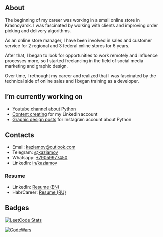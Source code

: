 

<!--### Hi there 👋


**kazyamov/kazyamov** is a ✨ _special_ ✨ repository because its `README.md` (this file) appears on your GitHub profile.

Here are some ideas to get you started:
-->
## About

The beginning of my career was working in a small online store in Krasnoyarsk. I was fascinated by working with clients and improving order picking and delivery algorithms.

As an online store manager, I have been involved in sales and customer service for 2 regional and 3 federal online stores for 6 years.

After that, I began to look for opportunities to work remotely and influence processes more, so I started freelancing in the field of social media marketing and graphic design.

Over time, I rethought my career and realized that I was fascinated by the technical side of online sales and I began training as a developer.

## I’m currently working on
  * [Youtube channel about Python](https://www.youtube.com/channel/UCYspuehThql30psLWg3c-fA/)
  * [Content creating](https://www.linkedin.com/feed/hashtag/?keywords=kaziamov) for my LinkedIn account
  * [Graphic design posts](https://instagram.com/kaziamov_) for Instagram account about Python
<!--
  * Pet-project free CRM for self-employed on Django

## I’m currently learning ...

## 👯 I’m looking to collaborate on ...
## 🤔 I’m looking for help with ...
## 💬 Ask me about graphic design, marketing or psychology
## 📫 How to reach me: ...
## 😄 Pronouns: ...
## ⚡ Fun fact: ...
-->
## Contacts

* Email: [kaziamov@outlook.com](mailto:kaziamov@outlook.com)
* Telegram: [@kaziamov](https://t.me/kaziamov)
* Whatsapp: [+79059977450](https://wa.me/79059977450)
* LinkedIn: [in/kaziamov](https://www.linkedin.com/in/kaziamov)

### Resume
* LinkedIn: [Resume (EN)](https://www.linkedin.com/in/kaziamov)
* HabrCareer: [Resume (RU)](https://career.habr.com/kaziamov)

## Badges
[![LeetCode Stats](https://leetcode.card.workers.dev/kaziamov?theme=dark&font=source_code_pro&extension=null)](https://leetcode.com/kaziamov/)

[![CodeWars](https://www.codewars.com/users/kaziamov/badges/large)](https://www.codewars.com/r/N0so6Q)

